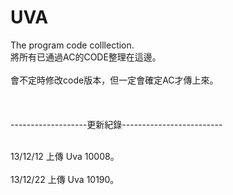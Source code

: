 UVA
===

The program code colllection.
<br>將所有已通過AC的CODE整理在這邊。</br>
<br>會不定時修改code版本，但一定會確定AC才傳上來。</br>
<br></br>
<br>-------------------更新紀錄-------------------------</br>

<br>13/12/12  上傳 Uva 10008。</br>
<br>13/12/22  上傳 Uva 10190。</br>
